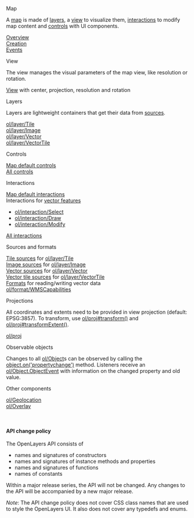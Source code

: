 <!-- <table><tr>
  <th width="33.3%">Map</th>
  <th width="33.3%">View</th>
  <th width="33.3%">Layers</th>
</tr><tr>
<td><p>A <a href="module-ol_Map-Map.html">map</a> is made of <a href="module-ol_layer_Base-BaseLayer.html">layers</a>, a <a href="module-ol_View-View.html">view</a> to visualize them, <a href="module-ol_interaction_Interaction-Interaction.html">interactions</a> to modify map content and <a href="module-ol_control_Control-Control.html">controls</a> with UI components.</p>
  <a href="module-ol_Map-Map.html">Overview</a><br>
  <a href="module-ol_Map-Map.html#Map">Creation</a><br>
  <a href="module-ol_MapBrowserEvent-MapBrowserEvent.html">Events</a>
</td>
<td><p>The view manages the visual parameters of the map view, like resolution or rotation.</p>
  <a href="module-ol_View-View.html">View</a> with center, projection, resolution and rotation
</td>
  <td>
  <p>Layers are lightweight containers that get their data from <a href="module-ol_source_Source-Source.html">sources</a>.</p>
  <a href="module-ol_layer_Tile-TileLayer.html">ol/layer/Tile</a><br>
  <a href="module-ol_layer_Image-ImageLayer.html">ol/layer/Image</a><br>
  <a href="module-ol_layer_Vector-VectorLayer.html">ol/layer/Vector</a><br>
  <a href="module-ol_layer_VectorTile-VectorTileLayer.html">ol/layer/VectorTile</a>
</td>
</tr><tr>
<th>Controls</th>
<th>Interactions</th>
<th>Sources and formats</th>
</tr><tr>
<td>
<a href="module-ol_control.html#.defaults">Map default controls</a><br>
<a href="module-ol_control_Control-Control.html">All controls</a>
</td>
<td>
<a href="module-ol_interaction.html#~defaults">Map default interactions</a><br>
Interactions for <a href="module-ol_Feature-Feature.html">vector features</a>
<ul><li><a href="module-ol_interaction_Select-Select.html">ol/interaction/Select</a></li>
<li><a href="module-ol_interaction_Draw-Draw.html">ol/interaction/Draw</a></li>
<li><a href="module-ol_interaction_Modify-Modify.html">ol/interaction/Modify</a></li></ul>
<a href="module-ol_interaction_Interaction-Interaction.html">All interactions</a>
</td>
<td>
<a href="module-ol_source_Tile-TileSource.html">Tile sources</a> for <a href="module-ol_layer_Tile-TileLayer.html">ol/layer/Tile</a>
<br><a href="module-ol_source_Image-ImageSource.html">Image sources</a> for <a href="module-ol_layer_Image-ImageLayer.html">ol/layer/Image</a>
<br><a href="module-ol_source_Vector-VectorSource.html">Vector sources</a> for <a href="module-ol_layer_Vector-VectorLayer.html">ol/layer/Vector</a>
<br><a href="module-ol_source_VectorTile-VectorTile.html">Vector tile sources</a> for <a href="module-ol_layer_VectorTile-VectorTileLayer.html">ol/layer/VectorTile</a>
<br><a href="module-ol_format_Feature-FeatureFormat.html">Formats</a> for reading/writing vector data
<br><a href="module-ol_format_WMSCapabilities-WMSCapabilities.html">ol/format/WMSCapabilities</a>
</td>
</tr>
<tr>

<th>Projections</th>
<th>Observable objects</th>
<th>Other components</th></tr>
<tr>
<td>
<p>All coordinates and extents need to be provided in view projection (default: EPSG:3857). To transform, use <a href="module-ol_proj.html#.transform">ol/proj#transform()</a> and <a href="module-ol_proj.html#.transformExtent">ol/proj#transformExtent()</a>.</p>
<a href="module-ol_proj.html">ol/proj</a>
</td>
<td>
<p>Changes to all <a href="module-ol_Object-BaseObject.html">ol/Object</a>s can be observed by calling the <a href="module-ol_Object-BaseObject.html#on">object.on('propertychange')</a> method.  Listeners receive an <a href="module-ol_Object.ObjectEvent.html">ol/Object.ObjectEvent</a> with information on the changed property and old value.</p>
<td>
<a href="module-ol_Geolocation.html">ol/Geolocation</a><br>
<a href="module-ol_Overlay-Overlay.html">ol/Overlay</a><br>
</td>
</tr></table>
-->
<div class="row">
  <div class="col-sm-6 col-md-4">
    <div class="card h-100">
      <div class="card-body">
        <p class="card-title h4">Map</p>
        <p>A <a href="module-ol_Map-Map.html">map</a> is made of <a href="module-ol_layer_Base-BaseLayer.html">layers</a>, a <a href="module-ol_View-View.html">view</a> to visualize them, <a href="module-ol_interaction_Interaction-Interaction.html">interactions</a> to modify map content and <a href="module-ol_control_Control-Control.html">controls</a> with UI components.</p>
        <a href="module-ol_Map-Map.html">Overview</a><br>
        <a href="module-ol_Map-Map.html#Map">Creation</a><br>
        <a href="module-ol_MapBrowserEvent-MapBrowserEvent.html">Events</a>
      </div>
    </div>
  </div>
  <div class="col-sm-6 col-md-4">
    <div class="card h-100">
      <div class="card-body">
        <p class="card-title h4">View</p>
        <p>The view manages the visual parameters of the map view, like resolution or rotation.</p>
        <a href="module-ol_View-View.html">View</a> with center, projection, resolution and rotation
      </div>
    </div>
  </div>
  <div class="col-sm-6 col-md-4">
    <div class="card h-100">
      <div class="card-body">
        <p class="card-title h4">Layers</p>
        <p>Layers are lightweight containers that get their data from <a href="module-ol_source_Source-Source.html">sources</a>.</p>
        <a href="module-ol_layer_Tile-TileLayer.html">ol/layer/Tile</a><br>
        <a href="module-ol_layer_Image-ImageLayer.html">ol/layer/Image</a><br>
        <a href="module-ol_layer_Vector-VectorLayer.html">ol/layer/Vector</a><br>
        <a href="module-ol_layer_VectorTile-VectorTileLayer.html">ol/layer/VectorTile</a>
      </div>
    </div>
  </div>
  <div class="col-sm-6 col-md-4">
    <div class="card h-100">
      <div class="card-body">
        <p class="card-title h4">Controls</p>
        <a href="module-ol_control.html#.defaults">Map default controls</a><br>
        <a href="module-ol_control_Control-Control.html">All controls</a>
      </div>
    </div>
  </div>
  <div class="col-sm-6 col-md-4">
    <div class="card h-100">
      <div class="card-body">
        <p class="card-title h4">Interactions</p>
        <a href="module-ol_interaction.html#~defaults">Map default interactions</a><br>
        Interactions for <a href="module-ol_Feature-Feature.html">vector features</a>
        <ul><li><a href="module-ol_interaction_Select-Select.html">ol/interaction/Select</a></li>
          <li><a href="module-ol_interaction_Draw-Draw.html">ol/interaction/Draw</a></li>
          <li><a href="module-ol_interaction_Modify-Modify.html">ol/interaction/Modify</a></li>
        </ul>
        <a href="module-ol_interaction_Interaction-Interaction.html">All interactions</a>
      </div>
    </div>
  </div>
  <div class="col-sm-6 col-md-4">
    <div class="card h-100">
      <div class="card-body">
        <p class="card-title h4">Sources and formats</p>
        <a href="module-ol_source_Tile-TileSource.html">Tile sources</a> for <a href="module-ol_layer_Tile-TileLayer.html">ol/layer/Tile</a>
        <br><a href="module-ol_source_Image-ImageSource.html">Image sources</a> for <a href="module-ol_layer_Image-ImageLayer.html">ol/layer/Image</a>
        <br><a href="module-ol_source_Vector-VectorSource.html">Vector sources</a> for <a href="module-ol_layer_Vector-VectorLayer.html">ol/layer/Vector</a>
        <br><a href="module-ol_source_VectorTile-VectorTile.html">Vector tile sources</a> for <a href="module-ol_layer_VectorTile-VectorTileLayer.html">ol/layer/VectorTile</a>
        <br><a href="module-ol_format_Feature-FeatureFormat.html">Formats</a> for reading/writing vector data
        <br><a href="module-ol_format_WMSCapabilities-WMSCapabilities.html">ol/format/WMSCapabilities</a>
      </div>
    </div>
  </div>
  <div class="col-sm-6 col-md-4">
    <div class="card h-100">
      <div class="card-body">
        <p class="card-title h4">Projections</p>
          <p>All coordinates and extents need to be provided in view projection (default: EPSG:3857). To transform, use <a href="module-ol_proj.html#.transform">ol/proj#transform()</a> and <a href="module-ol_proj.html#.transformExtent">ol/proj#transformExtent()</a>.</p>
          <a href="module-ol_proj.html">ol/proj</a>
      </div>
    </div>
  </div>
  <div class="col-sm-6 col-md-4">
    <div class="card h-100">
      <div class="card-body">
        <p class="card-title h4">Observable objects</p>
        <p>Changes to all <a href="module-ol_Object-BaseObject.html">ol/Object</a>s can be observed by calling the <a href="module-ol_Object-BaseObject.html#on">object.on('propertychange')</a> method.  Listeners receive an <a href="module-ol_Object.ObjectEvent.html">ol/Object.ObjectEvent</a> with information on the changed property and old value.</p>
      </div>
    </div>
  </div>
  <div class="col-sm-6 col-md-4">
    <div class="card h-100">
      <div class="card-body">
        <p class="card-title h4">Other components</p>
        <a href="module-ol_Geolocation.html">ol/Geolocation</a><br>
        <a href="module-ol_Overlay-Overlay.html">ol/Overlay</a><br>
      </div>
    </div>
  </div>
</div>

&nbsp;

#### API change policy

The OpenLayers API consists of
* names and signatures of constructors
* names and signatures of instance methods and properties
* names and signatures of functions
* names of constants

Within a major release series, the API will not be changed.  Any changes to the API will be accompanied by a new major release.

*Note*: The API change policy does not cover CSS class names that are used to style the OpenLayers UI. It also does not cover any typedefs and enums.
